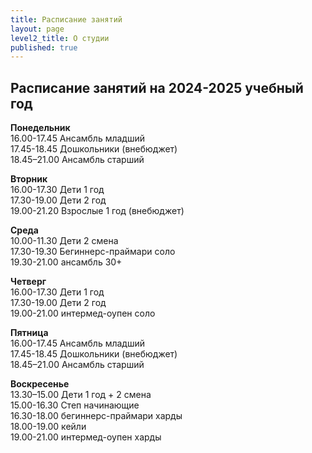 ```yaml
---
title: Расписание занятий
layout: page
level2_title: О студии
published: true
---
```


## Расписание занятий на 2024-2025 учебный год

**Понедельник**  
16.00-17.45 Ансамбль младший    
17.45-18.45 Дошкольники (внебюджет)    
18.45–21.00 Ансамбль старший    

**Вторник**    
16.00-17.30 Дети 1 год    
17.30-19.00 Дети 2 год  
19.00-21.20 Взрослые 1 год (внебюджет) 

**Среда**  
10.00-11.30 Дети 2 смена   
17.30-19.30 Бегиннерс-праймари соло  
19.30-21.00 ансамбль 30+   
  
**Четверг**  
16.00-17.30 Дети 1 год    
17.30-19.00 Дети 2 год          
19.00-21.00 интермед-оупен соло  

**Пятница**  
16.00-17.45 Ансамбль младший    
17.45-18.45 Дошкольники (внебюджет)    
18.45–21.00 Ансамбль старший     


**Воскресенье**   
13.30–15.00 Дети 1 год + 2 смена   
15.00-16.30 Степ начинающие  
16.30-18.00 бегиннерс-праймари харды   
18.00-19.00 кейли   
19.00-21.00 интермед-оупен харды
